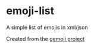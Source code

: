 # emoji-list
A simple list of emojis in xml/json

Created from the [gemoji project](https://github.com/github/gemoji)
